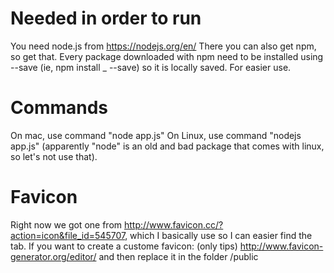 # Needed in order to run
You need node.js from https://nodejs.org/en/
There you can also get npm, so get that. Every package downloaded with npm need to be installed using --save (ie, npm install _ --save) so it is locally saved. For easier use.

# Commands
On mac, use command "node app.js"
On Linux, use command "nodejs app.js" (apparently "node" is an old and bad package that comes with linux, so let's not use that).

# Favicon
Right now we got one from http://www.favicon.cc/?action=icon&file_id=545707, which I basically use so I can easier find the tab. 
If you want to create a custome favicon: (only tips) http://www.favicon-generator.org/editor/ and then replace it in the folder /public